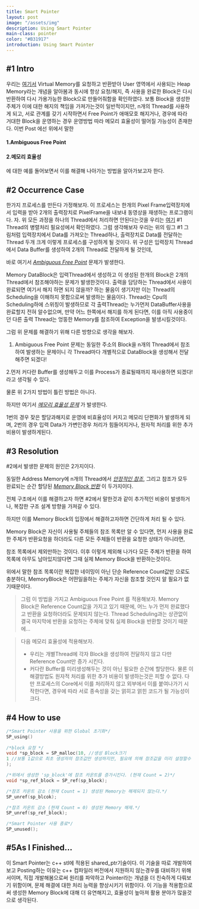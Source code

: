 ```yaml
---
title: Smart Pointer
layout: post
image: "/assets/img"
description: Using Smart Pointer
main-class: pointer
color: "#B31917"
introduction: Using Smart Pointer
---
```


## #1 Intro

우리는 [여기서](https://whois-hm.github.io/heap-manage)  Virtual Memory를 요청하고 반환받아 User 영역에서 사용되는 Heap Memory라는 개념을 알아봄과 동시에 
항상 요청/해지, 즉 사용을 완료한 Block은 다시 반환하여 다시 가용가능한 Block으로 만들어줘함을 확인하였다.
보통 Block을 생성한 주체가 이에 대한 해지의 책임을 가져가는것이 일반적이지만,  n개의 Thread를 사용하게 되고, 서로 관계를 갖기 시작하면서 Free Point가 애매모호 해지거나, 
경우에 따라 거대한 Block을 운영하는 경우 운영방법 따라 메모리 효율성이 떨어질 가능성이 존재한다.
이번 Post 에선 위에서 말한 

#### 1.Ambiguous Free Point

#### 2.메모리 효율성

에 대한 예를 돌어보면서 이를 해결해 나아가는 방법을 알아가보고자 한다. 

## #2  Occurrence Case


한가지 프로세스를 만든다 가정해보자. 
이 프로세스는 한개의 Pixel Frame입력장치에서 입력을 받아 2개의 출력장치로 PixelFrame을 내보내 동영상을 재생하는 프로그램이다. 
자. 위 모든 과정을 하나의 Thread에서 처리하면 안된다는것을 우리는 [여기](https://whois-hm.github.io/about-workqueue) #1 Thread의 병렬처리 필요성에서 확인하였다. 
그럼 생각해보자 우리는 위의 링그 #1 그림처럼 입력장치에서 Data를 가져오는 Thread하나, 출력장치로 Data를 전달하는 Thread 두개 크게 이렇게 프로세스를 구성하게 될 것이다. 
위 구성은 입력장치 Thread에서 Data Buffer를 생성하여 2개의 Thread로 전달하게 될 것인데, 

바로 여기서 <U><I>Ambiguous Free Point</I></U>  문제가 발생한다. 

Memory DataBlock은 입력Thread에서 생성하고 이 생성된 한개의 Block은 2개의 Thread에서 참조해야하는 문제가 발생한것이다. 
출력을 담당하는 Thread에서 사용이 완료되면 여기서 해지 하면 되지 않을까? 하는 물음이 생기지만 이는 Thread의 Scheduling을 이해하지 못함으로써 발생하는 물음이다. 
Thread는 Cpu의 Scheduling하에 스위칭이 발생하므로 각 출력Thread는 누가먼저 DataBuffer사용을 완료할지 전혀 알수없으며, 만약 어느 한쪽에서 해지를 하게 된다면, 
이를 아직 사용중이던 다른 출력 Thread는 엉뚱한 Memory를 참조하여 Exception을 발생시킬것이다.

그럼 위 문제를 해결하기 위해 다른 방향으로 생각을 해보자.
 1. Ambiguous Free Point 문제는 동일한 주소의 Block을 n개의 Thread에서 참조하여 발생하는 문제이니 각 Thread마다 개별적으로 DataBlock을 생성해서 전달해주면 되겠다!

 2.먼저 커다란 Buffer를 생성해두고 이를 Process가 종료될때까지 재사용하면 되겠다!
 라고 생각될 수 있다. 
 
 물론 위 2가지 방법이 틀린 방법은 아니다. 
 
 하지만 여기서  <U><I>메모리 효율성 문제</I></U> 가 발생한다. 
 
 1번의 경우 잦은 할당과해지로 운영에 비효율성이 커지고 메모리 단편화가 발생하게 되며,  2번의 경우 입력 Data가 가변인경우 처리가 힘들어지거나, 원자적 처리를 위한 
 추가 비용이 발생하게된다.



## #3 Resolution

#2에서 발생한 문제의 원인은 2가지이다. 

동일한 Address  Memory에 n개의 Thread에서 <U><I>안정적인 참조</I></U>,  그리고 참조가 모두 완료되는 순간 할당된 <U><I>Memory Block 반환</I></U> 이 두가지이다. 

전체 구조에서 이를 해결하고자 하면 #2에서 말한것과 같이 추가적인 비용이 발생하거나, 복잡한 구조 설계 방향을 가져갈 수 있다. 

하지만 이를 Memory Block의 입장에서 해결하고자하면 간단하게 처리 될 수 있다. 

Memory Block은 자신이 사용될 주체들의 참조 목록만 알 수 있다면, 먼저 사용을 완료한 주체가 반환요청을 하더라도 다른 모든 주체들이 반환을 요청한 상태가 아니라면, 

참조 목록에서 제외만하는 것이다. 이후 이렇게 제외해 나가다 모든 주체가 반환을 하여 목록에 아무도 남아있지않다면 그때 실제 Memory Block을 반환하는것이다. 

위에서 말한 참조 목록이란 복잡한 네이밍이 아닌 단순 Reference Count값만 으로도 충분하다, MemoryBlock은 어떤일을하는 주체가 자신을 참조할 것인지 알 필요가 없기때문이다. 


>그럼 이 방법을 가지고  Ambiguous Free Point 를 적용해보자. 
>Memory Block은 Reference Count값을 가지고 있기 때문에, 어느 누가 먼저 완료했다고 반환을 요청하더라도 문제되지 않는다. Thread Scheduling과는 상관없이 결국 마지막에 반환을 요청하는 
>주체에 맞춰 실제 Block을 반환할 것이기 때문에...


>다음 메모리 효율성에 적용해보자. 
>- 우리는 개별Thread에 각자 Block을 생성하여 전달하지 않고 다만 Reference Count만 증가 시킨다.
>- 커다란 Buffer를 미리생성해두는 것이 아닌 필요한 순간에 할당한다. 
>물론 이 해결방법도 원자적 처리를 위한 추가 비용이 발생하는것은 피할 수 없다. 
>다만 프로세스의 Core에서 이를 처리하지 않고 외부에서 이를 붙여나가기 시작한다면, 경우에 따라 서로 종속성을 갖는 얽히고 얽힌 코드가 될 가능성이 크다.

## #4 How to use
``` c++
/*Smart Pointer 사용을 위한 Global 초기화*/
SP_using()
	
/*block 요청 */
void *sp_block = SP_malloc(10, //생성 Block크기 
1 //보통 1값으로 최초 생성자의 참조값만 생성하지만, 필요에 의해 참조값을 미리 설정할수 있다.
);

/*위에서 생성한 'sp_block'에 참조 카운트를 증가시킨다. (현재 Count = 2)*/
void *sp_ref_block = SP_ref(sp_block);

/*참조 카운트 감소 (현재 Count = 1) 생성된 Memory는 해제되지 않는다.*/
SP_unref(sp_blcok);

/*참조 카운트 감소 (현재 Count = 0) 생성된 Memory 해제.*/
SP_unref(sp_ref_block);

/*Smart Pointer 사용 종료*/
SP_unused();
```


## #5As I Finished…
이 Smart Pointer는 c++ stl에 적용된 shared_ptr기술이다. 
이 기술을 따로 개발하여 보고 Posting하는 이유는 c++ 컴파일러 버전에서 지원하지 않는경우를 대비하기 위해서이며, 
직접 개발해봄으로써 원리를 파악하고 Pointer라는 개념을 더 친숙하게 다뤄보기 위함이며, 
문제 해결에 대한 처리 능력을 향상시키기 위함이다. 
이 기능을 적용함으로써 생성한 Memory Block에 대해 더 유연해지고, 효율성이 높아져 활용 분야가 많을것으로 생각된다.
